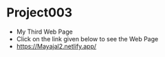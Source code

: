# Project003 
* My Third Web Page 
* Click on the link given below to see the Web Page 
* https://Mayajal2.netlify.app/
